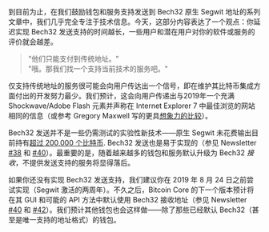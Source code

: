 到目前为止，在我们鼓励钱包和服务支持发送到 Bech32 原生 Segwit 地址的系列文章中，我们几乎完全专注于技术信息。今天，这部分内容表达了一个观点：你延迟实现 Bech32 发送支持的时间越长，一些用户和潜在用户对你的软件或服务的评价就会越差。

> "他们只能支付到传统地址。"<br>
> "哦。那我们找一个支持当前技术的服务吧。"

仅支持传统地址的服务很可能会向用户传达出一个信号，即在维护其比特币集成方面付出的开发努力最少。我们预计，这会向用户传递出与2019年一个充满 Shockwave/Adobe Flash 元素并声称在 Internet Explorer 7 中最佳浏览的网站相同的信息（或参考 Gregory Maxwell 写的更具[想象力的比较][nullc bank analogy]）。

Bech32 发送并不是一些仍需测试的实验性新技术——原生 Segwit 未花费输出目前持有[超过 200,000 个比特币][over 200,000 bitcoins]. Bech32 发送也是易于实现的（参见 Newsletter [#38][news38 bech32] 和 [#40][news40 bech32]）。最重要的是，随着越来越多的钱包和服务默认升级为 Bech32 *接收*，不提供发送支持的服务将显得落后。

如果你还没有实现 Bech32 发送支持，我们建议你在 2019 年 8 月 24 日之前尝试实现（Segwit 激活的两周年）。不久之后，Bitcoin Core 的下一个版本预计将在其 GUI 和可能的 API 方法中默认使用 Bech32 接收地址（参见 Newsletter [#40][Newsletter #40 bech32] 和 [#42][Newsletter #42 bech32]）。我们预计其他钱包也会这样做——除了那些已经默认 Bech32（甚至是唯一支持的地址格式）的钱包。

[nullc bank analogy]: https://old.reddit.com/r/Bitcoin/comments/9iw1p2/hey_guys_its_time_to_make_bech32_standard_on/e6onq8t/
[over 200,000 bitcoins]: https://p2sh.info/dashboard/db/p2wpkh-statistics?orgId=1
[news38 bech32]: /zh/newsletters/2019/03/19/#bech32-发送支持
[news40 bech32]: /zh/newsletters/2019/04/02/#bech32-发送支持
[newsletter #40 bech32]: /zh/newsletters/2019/04/02/#bitcoin-core-schedules-switch-to-default-bech32-receiving-addresses
[newsletter #42 bech32]: /zh/newsletters/2019/04/16/#bitcoin-core-15711
